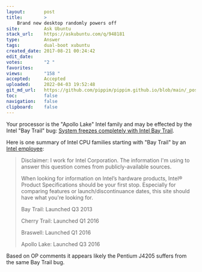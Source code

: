 ```yaml
---
layout:       post
title:        >
    Brand new desktop randomly powers off
site:         Ask Ubuntu
stack_url:    https://askubuntu.com/q/948181
type:         Answer
tags:         dual-boot xubuntu
created_date: 2017-08-21 00:24:42
edit_date:    
votes:        "2 "
favorites:    
views:        "158 "
accepted:     Accepted
uploaded:     2022-04-03 19:52:48
git_md_url:   https://github.com/pippim/pippim.github.io/blob/main/_posts/2017/2017-08-21-Brand-new-desktop-randomly-powers-off.md
toc:          false
navigation:   false
clipboard:    false
---
```


Your processor is the "Apollo Lake" Intel family and may be effected by the Intel "Bay Trail" bug: [System freezes completely with Intel Bay Trail][1].

Here is one summary of Intel CPU families starting with "Bay Trail" by an [Intel employee][2]:

> Disclaimer: I work for Intel Corporation. The information I'm using to  
> answer this question comes from publicly-available sources.  
>   
> When looking for information on Intel’s hardware products, Intel®  
> Product Specifications should be your first stop. Especially for  
> comparing features or launch/discontinuance dates, this site should  
> have what you're looking for.  
>   
> Bay Trail: Launched Q3 2013  
>   
> Cherry Trail: Launched Q1 2016  
>   
> Braswell: Launched Q1 2016  
>   
> Apollo Lake: Launched Q3 2016  

Based on OP comments it appears likely the Pentium J4205 suffers from the same Bay Trail bug.

  [1]: https://askubuntu.com/questions/803640/system-freezes-completely-with-intel-bay-trail
  [2]: https://www.quora.com/What-are-the-differences-between-Bay-Trail-Cherry-Trail-Braswell-and-Apollo-Lake
